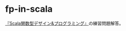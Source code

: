 fp-in-scala
===========

[『Scala関数型デザイン&プログラミング』](http://book.impress.co.jp/books/1114101091)の練習問題解答。
